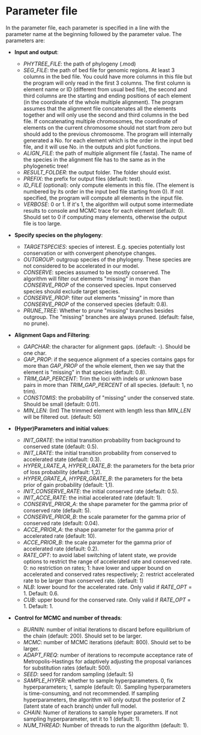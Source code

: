 # Parameter file
In the parameter file, each parameter is specified in a line with the parameter name at the beginning followed by the parameter value. The parameters are: 
* **Input and output**: 
  * *PHYTREE_FILE*: the path of phylogeny (.mod)  
  * *SEG_FILE*: the path of bed file for genomic regions. At least 3 columns in the bed file. You could have more columns in this file but the program will only read in the first 3 columns. The first column is element name or ID (different from usual bed file), the second and third columns are the starting and ending positions of each element (in the coordinate of the whole multiple alignment). The program assumes that the alignment file concatenates all the elements together and will only use the second and third columns in the bed file. If concatenating multiple chromosomes, the coordinate of elements on the current chromosome should not start from zero but should add to the previous chromosome. The program will internally generated a No. for each element which is the order in the input bed file, and it will use No. in the outputs and plot functions.
  * *ALIGN_FILE*: the path of multiple alignment file (.fasta). The name of the species in the alignment file has to the same as in the phylogenetic tree!
  * *RESULT_FOLDER*: the output folder. The folder should exist.
  * *PREFIX*: the prefix for output files (default: test).
  * *ID_FILE* (optional): only compute elements in this file. (The element is numbered by its order in the input bed file starting from 0). If not specified, the program will compute all elements in the input file.  
  * *VERBOSE*: 0 or 1. If it's 1, the algorithm will output some intermediate results to console and MCMC trace for each element (default: 0). Should set to 0 if computing many elements, otherwise the output file is too large. 
 
* **Specify species on the phylogeny**:
  * *TARGETSPECIES*: species of interest. E.g. species potentially lost conservation or with convergent phenotype changes.
  * *OUTGROUP*: outgroup species of the phylogeny. These species are not considered to be accelerated in our model. 
  * *CONSERVE*: species assumed to be mostly conserved. The algorithm will filter out elements "missing" in more than *CONSERVE_PROP* of the conserved species. Input conserved species should exclude target species.
  * *CONSERVE_PROP*: filter out elements "missing" in more than *CONSERVE_PROP* of the conserved species (default: 0.8).
  * *PRUNE_TREE*: Whether to prune "missing" branches besides outgroup. The "missing" branches are always pruned. (default: false, no prune).
  
* **Alignment Gaps and Filtering**:  
  * *GAPCHAR*: the character for alignment gaps. (default: -). Should be one char.
  * *GAP_PROP*: if the sequence alignment of a species contains gaps for more than *GAP_PROP* of the whole element, then we say that the element is "missing" in that species (default: 0.8).   
  * *TRIM_GAP_PERCENT*: Trim the loci with indels or unknown base pairs in more than *TRIM_GAP_PERCENT* of all species. (default: 1, no trim).
  * *CONSTOMIS*: the probability of "missing" under the conserved state. Should be small (default: 0.01). 
  * *MIN_LEN*: (Int) The trimmed element with length less than *MIN_LEN* will be filtered out. (default: 50)

* **(Hyper)Parameters and initial values**:
  * *INIT_GRATE*: the initial transition probability from background to conserved state (default: 0.5).
  * *INIT_LRATE*: the initial transition probability from conserved to accelerated state (default: 0.3).
  * *HYPER_LRATE_A, HYPER_LRATE_B*: the parameters for the beta prior of loss probability (default: 1,2).
  * *HYPER_GRATE_A, HYPER_GRATE_B*: the parameters for the beta prior of gain probability (default: 1,1).
  * *INIT_CONSERVE_RATE*: the initial conserved rate (default: 0.5).
  * *INIT_ACCE_RATE*: the initial accelerated rate (default: 1).
  * *CONSERVE_PRIOR_A*: the shape parameter for the gamma prior of conserved rate (default: 5).
  * *CONSERVE_PRIOR_B*: the scale parameter for the gamma prior of conserved rate (default: 0.04).
  * *ACCE_PRIOR_A*: the shape parameter for the gamma prior of accelerated rate (default: 10).
  * *ACCE_PRIOR_B*: the scale parameter for the gamma prior of accelerated rate (default: 0.2).
  * *RATE_OPT*: to avoid label switching of latent state, we provide options to restrict the range of accelerated rate and conserved rate. 0: no restriction on rates; 1: have lower and upper bound on accelerated and conserved rates respectively; 2: restrict accelerated rate to be larger than conserved rate. (default: 1)
  * *NLB*: lower bound for the accelerated rate. Only valid if *RATE_OPT* = 1. Default: 0.6.
  * *CUB*: upper bound for the conserved rate. Only valid if *RATE_OPT* = 1. Default: 1.

* **Control for MCMC and number of threads**: 
  * *BURNIN*: number of initial iterations to discard before equilibrium of the chain (default: 200). Should set to be larger.
  * *MCMC*: number of MCMC iterations (default: 800). Should set to be larger. 
  * *ADAPT_FREQ*: number of iterations to recompute acceptance rate of Metropolis-Hastings for adaptively adjusting the proposal variances for substitution rates (default: 500).
  * *SEED*: seed for random sampling (default: 5)
  * *SAMPLE_HYPER*: whether to sample hyperparameters. 0, fix hyperparameters; 1, sample (default: 0). Sampling hyperparameters is time-consuming, and not recommended. If sampling hyperparameters, the algorithm will only output the posterior of Z (latent state of each branch) under full model. 
  * *CHAIN*: Numer of iterations to sample hyper parameters. If not sampling hyperparameter, set it to 1 (default: 1).
  * *NUM_THREAD*: Number of threads to run the algorithm (default: 1).

